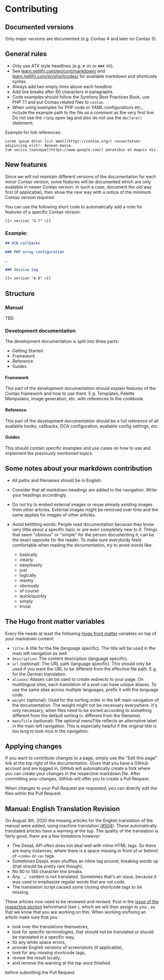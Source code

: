 # Contributing


## Documented versions

Only major versions are documented (e.g. Contao 4 and later on Contao 5).


## General rules

* Only use ATX style headlines (e.g. `# H1` or `### H3`).
* See [learn.netlify.com/en/cont/markdown/](https://learn.netlify.com/en/cont/markdown/) 
  and [learn.netlify.com/en/shortcodes/](https://learn.netlify.com/en/shortcodes/) 
  for available markdown and shortcode syntax.
* Always add two empty lines above each headline.
* Add line breaks after 80 characters in paragraphs.
* Code examples should follow the Symfony Best Practices Book, use PHP 7.1 and
  put Contao related files to `contao`.
* When using examples for PHP code or YAML configurations etc., include the example
  path to the file as a comment as the very first line. Do not use the `<?php` open
  tag and also do not use the `declare()` statement.

Example for link references:
```
Lorem ipsum dolor [sit amet](https://contao.org/) consectetuer adipiscing elitr. Aenean massa. 
Cum sociis [natoque](https://www.google.com/) penatibus et magnis dis.
```


## New features

Since we will not maintain different versions of the documentation for each minor 
Contao version, some features will be documented which are only available in newer 
Contao version. In such a case, document the _old_ way first (if applicable), then 
show the new way with a notice of the minimum Contao version required.

You can use the following short code to automatically add a note for features of a 
specific Contao version:

```
{{< version "4.7" >}}
```


### Example:

```markdown
## DCA callbacks

### PHP array configuration 

…

### Service tag

{{< version "4.8" >}}
```


## Structure


### Manual

TBD


### Development documentation

The development documentation is split into three parts:

* Getting Started
* Framework
* Reference
* Guides


#### Framework

This part of the development documentation should explain features of the Contao framework and how to use them.
E.g. Templates, Palette Manipulator, image generation, etc. with references to the cookbook.


#### Reference

This part of the development documentation should be a full reference of all available hooks, callbacks,
DCA configuration, available config settings, etc.


#### Guides

This should contain specific examples and use cases on how to use and implement the previously mentioned topics.


## Some notes about your markdown contribution

* All paths and filenames should be in English.
* Consider that all markdown headings are added to the navigation. Write your headings accordingly.
* Do not try to embed external images or reuse already existing images from other articles. External images might
  be removed over time and the same applies for images of other articles.
* Avoid belittling words: People read documentation because they know very little about a specific topic or are even
  completely new to it. Things that seem "obvious" or "simple" for the person documenting it, can be the exact opposite
  for the reader. To make sure everybody feels comfortable when reading the documentation, try to avoid words like:
  
    * basically
    * clearly
    * easy/easily
    * just
    * logically
    * merely
    * obviously
    * of course
    * quick/quickly
    * simply
    * trivial


## The Hugo front matter variables

Every file needs at least the following [Hugo front matter](https://gohugo.io/content-management/front-matter/)
variables on top of your markdown content:

* `title`: A title for the file (language specific). The title will be used in the main left navigation as well.
* `description`: The content description (language specific).
* `url` (optional): The URL path (language specific). This should only be used if you want the URL to be different from
  the effective file path. E.g. for the German translation.
* `aliases`: Aliases can be used to create redirects to your page. On multilingual sites, each translation 
  of a post can have unique aliases. To use the same alias across multiple languages, prefix it with the language code.
* `weight` (optional): Used for the sorting order in the left main navigation of the documentation.
  The weight might not be necessary everywhere. It's only necessary, when files need to be sorted according to something
  different from the default sorting (= different from the filename).
* `menuTitle` (optional): The optional menuTitle reflects an alternative label in the main left navigation.
  This is especially helpful if the original title is too long to look nice in the navigation.


## Applying changes

If you want to contribute changes to a page, simply use the "Edit this page" link 
at the top right of the documentation. Given that you have a GitHub account and 
are logged in, GitHub will automatically create a fork where you can create your 
changes in the respective markdown file. After committing your changes, GitHub will 
offer you to create a Pull Request. 

When changes to your Pull Request are requested, you can directly edit the files 
within the Pull Request.


## Manual: English Translation Revision

On August 3th, 2020 the missing articles for the English translation of the manual
were added, using machine translation ([#504](https://github.com/contao/docs/pull/504)). 
These automatically translated articles have a warning at the top. The quality of 
the translation is fairly good, there are a few limitations however:

* The DeepL API often does not deal well with inline HTML tags. So there are many 
  instances, where there is a space missing in front of or behind of `<code>` or 
  `<a>` tags.
* Sometimes DeepL even shuffles an inline tag around, breaking words up (that should 
  be pretty rare though).
* No 80 to 140 character line breaks.
* Any `` `…` `` content is not translated. Sometimes that's an issue, because it 
  was used to emphasize regular words that are not code.
* The translation script caused some closing shortcode tags to be missing.

These articles now need to be reviewed and revised. Post in the 
[issue of the respective section](https://github.com/contao/docs/issues?q=is%3Aissue+is%3Aopen+milestone%3A%22Manual%3A+English+translation+revision%22) 
beforehand (see ), which we will then assign to you , so that we know that you are 
working on this. When working on/fixing an article make sure that you:

* look over the translations themselves,
* look for specific terminologies, that should not be translated or should be translated 
  in a specific way,
* fix any white space errors,
* provide English versions of screenshots (if applicable),
* look for any missing shortcode tags,
* review the result locally,
* and remove the warning at the top once finished

before submitting the Pull Request.
